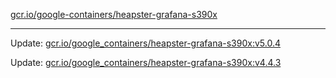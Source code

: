 [gcr.io/google-containers/heapster-grafana-s390x](https://hub.docker.com/r/cruse/heapster-grafana-s390x/tags/) 

----
Update: [gcr.io/google_containers/heapster-grafana-s390x:v5.0.4](https://hub.docker.com/r/cruse/heapster-grafana-s390x/tags/)

Update: [gcr.io/google_containers/heapster-grafana-s390x:v4.4.3](https://hub.docker.com/r/cruse/heapster-grafana-s390x/tags/)

